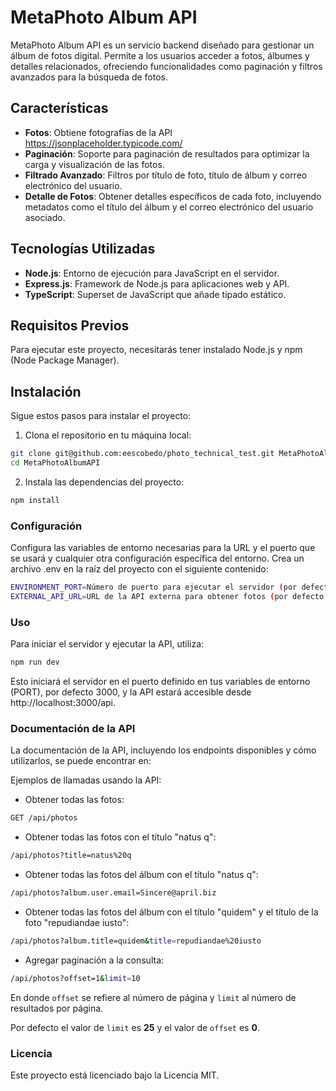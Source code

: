 # MetaPhoto Album API

MetaPhoto Album API es un servicio backend diseñado para gestionar un álbum de fotos digital. Permite a los usuarios acceder a fotos, álbumes y detalles relacionados, ofreciendo funcionalidades como paginación y filtros avanzados para la búsqueda de fotos.

## Características

- **Fotos**: Obtiene fotografías de la API https://jsonplaceholder.typicode.com/
- **Paginación**: Soporte para paginación de resultados para optimizar la carga y visualización de las fotos.
- **Filtrado Avanzado**: Filtros por título de foto, título de álbum y correo electrónico del usuario.
- **Detalle de Fotos**: Obtener detalles específicos de cada foto, incluyendo metadatos como el título del álbum y el correo electrónico del usuario asociado.

## Tecnologías Utilizadas

- **Node.js**: Entorno de ejecución para JavaScript en el servidor.
- **Express.js**: Framework de Node.js para aplicaciones web y API.
- **TypeScript**: Superset de JavaScript que añade tipado estático.

## Requisitos Previos

Para ejecutar este proyecto, necesitarás tener instalado Node.js y npm (Node Package Manager).

## Instalación

Sigue estos pasos para instalar el proyecto:

1. Clona el repositorio en tu máquina local:

```bash
git clone git@github.com:eescobedo/photo_technical_test.git MetaPhotoAlbumAPI
cd MetaPhotoAlbumAPI
```

2. Instala las dependencias del proyecto:
```bash
npm install
```

### Configuración
Configura las variables de entorno necesarias para la URL y el puerto que se usará y cualquier otra configuración específica del entorno. Crea un archivo .env en la raíz del proyecto con el siguiente contenido:

```bash
ENVIRONMENT_PORT=Número de puerto para ejecutar el servidor (por defecto 3000)
EXTERNAL_API_URL=URL de la API externa para obtener fotos (por defecto https://jsonplaceholder.typicode.com)
```

### Uso
Para iniciar el servidor y ejecutar la API, utiliza:
``` bash
npm run dev
```

Esto iniciará el servidor en el puerto definido en tus variables de entorno (PORT), por defecto 3000, y la API estará accesible desde http://localhost:3000/api.

### Documentación de la API
La documentación de la API, incluyendo los endpoints disponibles y cómo utilizarlos, se puede encontrar en:

Ejemplos de llamadas usando la API:

- Obtener todas las fotos:
```bash
GET /api/photos
```
- Obtener todas las fotos con el título "natus q":
```bash
/api/photos?title=natus%20q
```
- Obtener todas las fotos del álbum con el título "natus q":
```bash
/api/photos?album.user.email=Sincere@april.biz
```
- Obtener todas las fotos del álbum con el título "quidem" y el título de la foto "repudiandae iusto":
```bash
/api/photos?album.title=quidem&title=repudiandae%20iusto
```
- Agregar paginación a la consulta:
```bash
/api/photos?offset=1&limit=10
```
En donde `offset` se refiere al número de página y `limit` al número de resultados por página.

Por defecto el valor de `limit` es **25** y el valor de `offset` es **0**.

### Licencia
Este proyecto está licenciado bajo la Licencia MIT. 